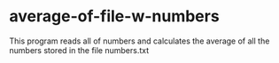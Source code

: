 # average-of-file-w-numbers
This program reads all of numbers and calculates the average of all the numbers stored in the file numbers.txt
